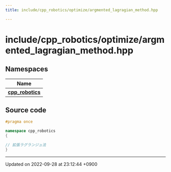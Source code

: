 ```yaml
---
title: include/cpp_robotics/optimize/argmented_lagragian_method.hpp

---
```


# include/cpp_robotics/optimize/argmented_lagragian_method.hpp



## Namespaces

| Name           |
| -------------- |
| **[cpp_robotics](/cpp_robotics/doxybook/Namespaces/namespacecpp__robotics/)**  |




## Source code

```cpp
#pragma once

namespace cpp_robotics
{

// 拡張ラグランジュ法
}
```


-------------------------------

Updated on 2022-09-28 at 23:12:44 +0900

